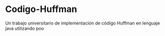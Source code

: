 # Codigo-Huffman
Un trabajo universitario de implementación de código Huffman en lenguaje java  utilizando poo
